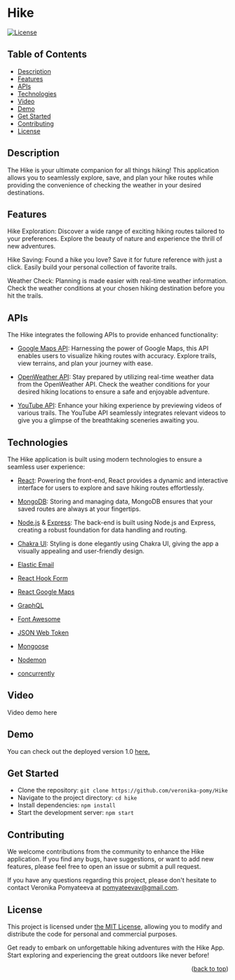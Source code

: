 # Hike

[![License][license-shield]][license-url]

## Table of Contents

  <ul>
    <li>
      <a href="#description">Description</a>
    </li>
    <li>
        <a href="#features">Features</a>
    </li>
    <li>
        <a href="#apis">APIs</a>
    </li>
    <li>
        <a href="#technologies">Technologies</a>
    </li>
    <li>
      <a href="#video">Video</a>
    </li>
    <li>
      <a href="#demo">Demo</a>
    </li>
    <li>
        <a href="#get-started">Get Started</a>
    </li>
        <li>
        <a href="#contributing">Contributing</a>
    </li>
        <li>
        <a href="#license">License</a>
    </li>
  </ul>

## Description

The Hike is your ultimate companion for all things hiking! This application allows you to seamlessly explore, save, and plan your hike routes while providing the convenience of checking the weather in your desired destinations.

## Features

Hike Exploration: Discover a wide range of exciting hiking routes tailored to your preferences. Explore the beauty of nature and experience the thrill of new adventures.

Hike Saving: Found a hike you love? Save it for future reference with just a click. Easily build your personal collection of favorite trails.

Weather Check: Planning is made easier with real-time weather information. Check the weather conditions at your chosen hiking destination before you hit the trails.

## APIs

The Hike integrates the following APIs to provide enhanced functionality:

- [Google Maps API](https://developers.google.com/maps): Harnessing the power of Google Maps, this API enables users to visualize hiking routes with accuracy. Explore trails, view terrains, and plan your journey with ease.

- [OpenWeather API](https://openweathermap.org/api): Stay prepared by utilizing real-time weather data from the OpenWeather API. Check the weather conditions for your desired hiking locations to ensure a safe and enjoyable adventure.

- [YouTube API](https://developers.google.com/youtube/v3): Enhance your hiking experience by previewing videos of various trails. The YouTube API seamlessly integrates relevant videos to give you a glimpse of the breathtaking sceneries awaiting you.

## Technologies

The Hike application is built using modern technologies to ensure a seamless user experience:

- [React](https://react.dev/): Powering the front-end, React provides a dynamic and interactive interface for users to explore and save hiking routes effortlessly.

- [MongoDB](https://www.mongodb.com/): Storing and managing data, MongoDB ensures that your saved routes are always at your fingertips.

- [Node.js](https://nodejs.org/en) & [Express](https://expressjs.com/): The back-end is built using Node.js and Express, creating a robust foundation for data handling and routing.

- [Chakra UI](https://chakra-ui.com/): Styling is done elegantly using Chakra UI, giving the app a visually appealing and user-friendly design.

- [Elastic Email](https://elasticemail.com/?gclid=Cj0KCQjwl8anBhCFARIsAKbbpyQu4FcQ4FsIWBd7dlOqbQpxgMVMxq07_HMsNX5r5gH0Us4dx4R7TZUaAtX3EALw_wcB)

- [React Hook Form](https://www.react-hook-form.com/)

- [React Google Maps](https://www.npmjs.com/package/@react-google-maps/api)

- [GraphQL](https://graphql.org/)

- [Font Awesome](https://fontawesome.com/)

- [JSON Web Token](https://jwt.io/)

- [Mongoose](https://www.npmjs.com/package/mongoose)

- [Nodemon](https://www.npmjs.com/package/nodemon)

- [concurrently](https://www.npmjs.com/package/concurrently)

## Video

Video demo here

## Demo

You can check out the deployed version 1.0 [here.]()

## Get Started

- Clone the repository: `git clone https://github.com/veronika-pomy/Hike`
- Navigate to the project directory: `cd hike`
- Install dependencies: `npm install`
- Start the development server: `npm start`

## Contributing

We welcome contributions from the community to enhance the Hike application. If you find any bugs, have suggestions, or want to add new features, please feel free to open an issue or submit a pull request.

If you have any questions regarding this project, please don't hesitate to contact Veronika Pomyateeva at pomyateevav@gmail.com.

## License

This project is licensed under [the MIT License](https://github.com/veronika-pomy/Hike/blob/main/LICENSE), allowing you to modify and distribute the code for personal and commercial purposes.

Get ready to embark on unforgettable hiking adventures with the Hike App. Start exploring and experiencing the great outdoors like never before!

<p align="right">(<a href="#hike">back to top</a>)</p>

[license-shield]: https://img.shields.io/badge/license-MIT-blue?style=for-the-badge
[license-url]: https://github.com/veronika-pomy/Hike/blob/main/LICENSE
